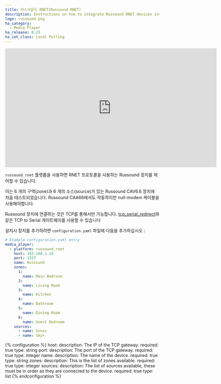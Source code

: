 ```yaml
---
title: 러스사운드 RNET(Russound RNET)
description: Instructions on how to integrate Russound RNET devices into Home Assistant.
logo: russound.png
ha_category:
  - Media Player
ha_release: 0.25
ha_iot_class: Local Polling
---
```


<div class='videoWrapper'>
<iframe width="690" height="388" src="https://www.youtube.com/embed/SR6IuN1wuDM" frameborder="0" allow="accelerometer; autoplay; encrypted-media; gyroscope; picture-in-picture" allowfullscreen></iframe>
</div>

`russound_rnet` 플랫폼을 사용하면 RNET 프로토콜을 사용하는 Russound 장치를 제어할 수 있습니다.

이는 6 개의 구역(zone)과 6 개의 소스(source)가 있는 Russound CAV6.6 장치에 처음 테스트되었습니다. Russound CAA66에서도 작동하지만 null-modem 케이블을 사용해야합니다.

Russound 장치에 연결하는 것은 TCP를 통해서만 가능합니다. [tcp_serial_redirect](https://github.com/pyserial/pyserial/blob/master/examples/tcp_serial_redirect.py)와 같은 TCP to Serial 게이트웨이를 사용할 수 있습니다

설치시 장치를 추가하려면 `configuration.yaml` 파일에 다음을 추가하십시오 :

```yaml
# Example configuration.yaml entry
media_player:
  - platform: russound_rnet
    host: 192.168.1.10
    port: 1337
    name: Russound
    zones:
      1:
        name: Main Bedroom
      2:
        name: Living Room
      3:
        name: Kitchen
      4:
        name: Bathroom
      5:
        name: Dining Room
      6:
        name: Guest Bedroom
    sources:
      - name: Sonos
      - name: Sky+
```

{% configuration %}
host:
  description: The IP of the TCP gateway.
  required: true
  type: string
port:
  description: The port of the TCP gateway.
  required: true
  type: integer
name:
  description: The name of the device.
  required: true
  type: string
zones:
  description: This is the list of zones available.
  required: true
  type: integer
sources:
  description: The list of sources available, these must be in order as they are connected to the device.
  required: true
  type: list
{% endconfiguration %}
